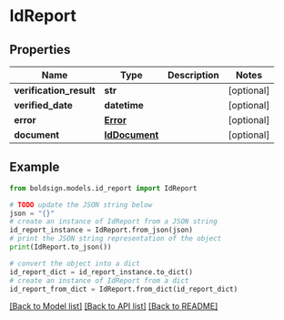 # IdReport


## Properties

Name | Type | Description | Notes
------------ | ------------- | ------------- | -------------
**verification_result** | **str** |  | [optional] 
**verified_date** | **datetime** |  | [optional] 
**error** | [**Error**](Error.md) |  | [optional] 
**document** | [**IdDocument**](IdDocument.md) |  | [optional] 

## Example

```python
from boldsign.models.id_report import IdReport

# TODO update the JSON string below
json = "{}"
# create an instance of IdReport from a JSON string
id_report_instance = IdReport.from_json(json)
# print the JSON string representation of the object
print(IdReport.to_json())

# convert the object into a dict
id_report_dict = id_report_instance.to_dict()
# create an instance of IdReport from a dict
id_report_from_dict = IdReport.from_dict(id_report_dict)
```
[[Back to Model list]](../README.md#documentation-for-models) [[Back to API list]](../README.md#documentation-for-api-endpoints) [[Back to README]](../README.md)


